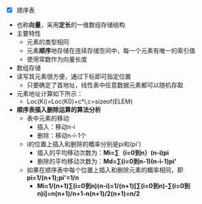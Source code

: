 - [x] 顺序表
- 也称**向量**，采用**定长**的一维数组存储结构
- 主要特性
  - 元素的类型相同
  - 元素**顺序**地存储在连续存储空间中，每一个元素有唯一的索引值
  - 使用常数作为向量长度
- 数组存储
- 读写其元素很方便，通过下标即可指定位置
  - 只要确定了首地址，线性表中任意数据元素都可以随机存取
- 元素地址计算如下所示：
  - Loc(Ki)=Loc(K0)+c*i,c=sizeof(ELEM)
- **顺序表插入删除运算的算法分析**
  - 表中元素的移动
    - 插入：移动n-i
    - 删除：移动n-i-1个
  - i的位置上插入和删除的概率分别是pi和(pi')
    - 插入的平均移动次数为：**Mi=∑（i=0到n）(n-i)pi**
    - 删除的平均移动次数为：**Md=∑(i=0到n-1)(n-i-1)pi'**
  - 如果在顺序表中每个位置上插入和删除元素的概率相同，即**pi=1/(n+1);pi'=1/n**
    - **Mi=1/(n+1)∑(i=0到n)(n-i)=1/(n+1)[∑(i=0到n)-∑(i=0到n)i]=n(n+1)/n+1-n(n+1)/2(n+1)=n/2**
    
